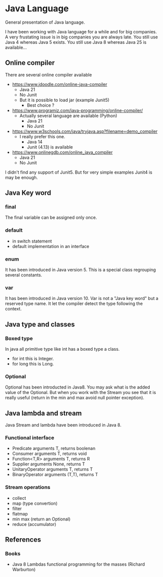 # Java Language
General presentation of Java language.

I have been working with Java language for a while and for big companies.
A very frustating issue is in big companies you are always late.
You still use Java 4 whereas Java 5 exists.
You still use Java 8 whereas Java 25 is available...

## Online compiler
There are several online compiler available
* https://www.jdoodle.com/online-java-compiler
  * Java 21
  * No Junit
  * But it is possible to load jar (example Junit5)
    * Best choice ?
* https://www.programiz.com/java-programming/online-compiler/
  * Actually several language are available (Python)
    * Java 21
    * No Junit 
* https://www.w3schools.com/java/tryjava.asp?filename=demo_compiler
  * I really prefer this one.
    * Java 14
    * Junit (4.13) is available
* https://www.onlinegdb.com/online_java_compiler
  * Java 21
  * No Junit
 
I didn't find any support of Junit5. But for very simple examples Junit4 is may be enough.

## Java Key word
### final
The final variable can be assigned only once.

### default
* in switch statement
* default implementation in an interface

### enum
It has been introduced in Java version 5.
This is a special class regrouping several constants.

### var
It has been introduced in Java version 10.
Var is not a "Java key word" but a reserved type name.
It let the compiler detect the type following the context.


## Java type and classes
### Boxed type
In java all primitive type like int has a boxed type a class. 
* for int this is Integer.
* for long this is Long.

### Optional
Optional has been introducted in Java8. You may ask what is the added value of the Optional. But when you work with the Stream you see that it is really useful (return in the min and max avoid null pointer exception).

## Java lambda and stream
Java Stream and lambda have been introduced in Java 8.

### Functional interface
* Predicate<T> arguments T, returns boolenan
* Consumer<T> arguments T, returns void
* Function<T,R> arguments T, returns R
* Supplier<T> arguments None, returns T
* UnitaryOperator<T> arguments T, returns T
* BinaryOperator<T> arguments (T,T), returns T

### Stream operations
* collect
* map (type convertion)
* filter
* flatmap
* min max (return an Optional)
* reduce (accumulator)

## References
### Books
* Java 8 Lambdas functional programming for the masses (Richard Warburton)


